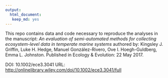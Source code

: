 ```yaml
---
output: 
  html_document:
   keep_md: yes
---
```



This repo contains data and code necessary to reproduce the analyses in the manuscript: *An evaluation of semi-automated methods for collecting ecosystem-level data in temperate marine systems* authored by: Kingsley J. Griffin, Luke H. Hedge, Manuel González-Rivero, Ove I. Hoegh-Guldberg, Emma L. Johnston. Published in Ecology & Evolution: 22 May 2017.

DOI: 10.1002/ece3.3041
URL: http://onlinelibrary.wiley.com/doi/10.1002/ece3.3041/full

